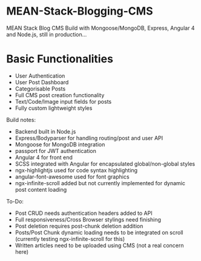 # MEAN-Stack-Blogging-CMS

MEAN Stack Blog CMS Build with Mongoose/MongoDB, Express, Angular 4 and Node.js, still in production...

# Basic Functionalities

 - User Authentication
 - User Post Dashboard
 - Categorisable Posts
 - Full CMS post creation functionality
 - Text/Code/Image input fields for posts
 - Fully custom lightweight styles

Build notes:

 - Backend built in Node.js
 - Express/Bodyparser for handling routing/post and user API
 - Mongoose for MongoDB integration
 - passport for JWT authentication
 - Angular 4 for front end
 - SCSS integrated with Angular for encapsulated global/non-global styles
 - ngx-highlightjs used for code syntax highlighting
 - angular-font-awesome used for font graphics
 - ngx-infinite-scroll added but not currently implemented for dynamic post content loading
 
To-Do:

 - Post CRUD needs authentication headers added to API
 - Full responsiveness/Cross Browser stylings need finishing
 - Post deletion requires post-chunk deletion addition
 - Posts/Post Chunk dynamic loading needs to be integrated on scroll (currently testing ngx-infinite-scroll for this)
 - Written articles need to be uploaded using CMS (not a real concern here)
 
